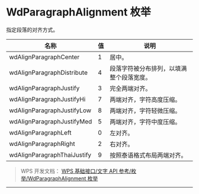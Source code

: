 # WdParagraphAlignment 枚举

指定段落的对齐方式。

| 名称                        | 值  | 说明                                     |
|-----------------------------|-----|------------------------------------------|
| wdAlignParagraphCenter      | 1   | 居中。                                   |
| wdAlignParagraphDistribute  | 4   | 段落字符被分布排列，以填满整个段落宽度。 |
| wdAlignParagraphJustify     | 3   | 完全两端对齐。                           |
| wdAlignParagraphJustifyHi   | 7   | 两端对齐，字符高度压缩。                 |
| wdAlignParagraphJustifyLow  | 8   | 两端对齐，字符轻微压缩。                 |
| wdAlignParagraphJustifyMed  | 5   | 两端对齐，字符中度压缩。                 |
| wdAlignParagraphLeft        | 0   | 左对齐。                                 |
| wdAlignParagraphRight       | 2   | 右对齐。                                 |
| wdAlignParagraphThaiJustify | 9   | 按照泰语格式布局两端对齐。               |

> WPS 开发文档： [WPS 基础接口/文字 API 参考/枚举/WdParagraphAlignment 枚举](https://qn.cache.wpscdn.cn/encs/doc/office_v19/topics/WPS%20%E5%9F%BA%E7%A1%80%E6%8E%A5%E5%8F%A3/%E6%96%87%E5%AD%97%20API%20%E5%8F%82%E8%80%83/%E6%9E%9A%E4%B8%BE/WdParagraphAlignment%20%E6%9E%9A%E4%B8%BE.html)

------------------------------------------------------------------------
